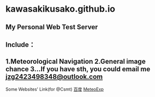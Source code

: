 # kawasakikusako.github.io
My Personal Web Test Server  
-
Include：
-
  1.Meteorological Navigation
  2.General image chance
  3...If you have sth, you could email me
jzg2423498348@outlook.com
-
Some Websites' Link(for @Csmt)
[百度](https://www.baidu.com)
[MeteoExp](https://kawasakikusako.github.io/GeneralWebEngine/explorer_files/meteo_exp/MeteoExplorer.html)
